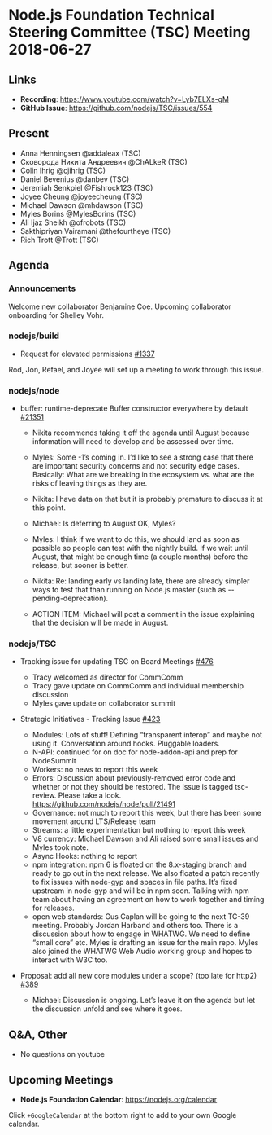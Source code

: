 # Node.js Foundation Technical Steering Committee (TSC) Meeting 2018-06-27

## Links

* **Recording**: <https://www.youtube.com/watch?v=Lyb7ELXs-gM>
* **GitHub Issue**: <https://github.com/nodejs/TSC/issues/554>

## Present

* Anna Henningsen @addaleax (TSC)
* Сковорода Никита Андреевич @ChALkeR (TSC)
* Colin Ihrig @cjihrig (TSC)
* Daniel Bevenius @danbev (TSC)
* Jeremiah Senkpiel @Fishrock123 (TSC)
* Joyee Cheung @joyeecheung (TSC)
* Michael Dawson @mhdawson (TSC)
* Myles Borins @MylesBorins (TSC)
* Ali Ijaz Sheikh @ofrobots (TSC)
* Sakthipriyan Vairamani @thefourtheye (TSC)
* Rich Trott @Trott (TSC)

## Agenda

### Announcements

Welcome new collaborator Benjamine Coe. Upcoming collaborator onboarding for Shelley Vohr.

### nodejs/build

* Request for elevated permissions [#1337](https://github.com/nodejs/build/issues/1337)

Rod, Jon, Refael, and Joyee will set up a meeting to work through this issue.

### nodejs/node

* buffer: runtime-deprecate Buffer constructor everywhere by default [#21351](https://github.com/nodejs/node/pull/21351)

  * Nikita recommends taking it off the agenda until August because information will need to develop and be assessed over time.

  * Myles: Some -1’s coming in. I’d like to see a strong case that there are important security concerns
    and not security edge cases. Basically: What are we breaking in the ecosystem vs. what are the risks of
    leaving things as they are.
  * Nikita: I have data on that but it is probably premature to discuss it at this point.

  * Michael: Is deferring to August OK, Myles?

  * Myles: I think if we want to do this, we should land as soon as possible so people can test with the nightly
    build. If we wait until August, that might be enough time (a couple months) before the release, but sooner is better.

  * Nikita: Re: landing early vs landing late, there are already simpler ways to test that than running on Node.js master (such as --pending-deprecation).

  * ACTION ITEM: Michael will post a comment in the issue explaining that the decision will be made in August.

### nodejs/TSC

* Tracking issue for updating TSC on Board Meetings [#476](https://github.com/nodejs/TSC/issues/476)
  * Tracy welcomed as director for CommComm
  * Tracy gave update on CommComm and individual membership discussion
  * Myles gave update on collaborator summit

* Strategic Initiatives - Tracking Issue [#423](https://github.com/nodejs/TSC/issues/423)
  * Modules: Lots of stuff! Defining “transparent interop” and maybe not using it. Conversation around hooks. Pluggable loaders.
  * N-API: continued for on doc for node-addon-api and prep for NodeSummit
  * Workers: no news to report this week
  * Errors: Discussion about previously-removed error code and whether or not they should be restored. The issue is tagged tsc-review. Please take a look. <https://github.com/nodejs/node/pull/21491>
  * Governance: not much to report this week, but there has been some movement around LTS/Release team
  * Streams: a little experimentation but nothing to report this week
  * V8 currency: Michael Dawson and Ali raised some small issues and Myles took note.
  * Async Hooks: nothing to report
  * npm integration: npm 6 is floated on the 8.x-staging branch and ready to go out in the next release. We also floated a patch recently to fix issues with node-gyp and spaces in file paths. It’s fixed upstream in node-gyp and will be in npm soon. Talking with npm team about having an agreement on how to work together and timing for releases.
  * open web standards: Gus Caplan will be going to the next TC-39 meeting. Probably Jordan Harband and others too. There is a discussion about how to engage in WHATWG. We need to define “small core” etc. Myles is drafting an issue for the main repo. Myles also joined the WHATWG Web Audio working group and hopes to interact with W3C too.

* Proposal: add all new core modules under a scope? (too late for http2) [#389](https://github.com/nodejs/TSC/issues/389)

  * Michael: Discussion is ongoing. Let’s leave it on the agenda but let the discussion unfold and see where it goes.

## Q&A, Other

* No questions on youtube

## Upcoming Meetings

* **Node.js Foundation Calendar**: <https://nodejs.org/calendar>

Click `+GoogleCalendar` at the bottom right to add to your own Google calendar.
